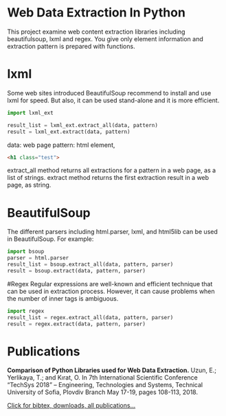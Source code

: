 # Web Data Extraction In Python
This project examine web content extraction libraries including beautifulsoup, lxml and regex. You give only element information and extraction pattern is prepared with functions. 

# lxml
Some web sites introduced BeautifulSoup recommend to install and use lxml for speed. But also, it can be used stand-alone and it is more efficient.
```python
import lxml_ext

result_list = lxml_ext.extract_all(data, pattern)
result = lxml_ext.extract(data, pattern)
```
data: web page
pattern: html element, 
```html
<h1 class="test">
```
extract_all method returns all extractions for a pattern in a web page, as a list of strings. extract method returns the first extraction result in a web page, as string.

# BeautifulSoup
The different parsers including html.parser, lxml, and html5lib can be used in BeautifulSoup. For example:

```python
import bsoup
parser = html.parser
result_list = bsoup.extract_all(data, pattern, parser)
result = bsoup.extract(data, pattern, parser)
```

#Regex
Regular expressions are well-known and efficient technique that can be used in extraction process. However, it can cause problems when the number of inner tags is ambiguous.
```python
import regex
result_list = regex.extract_all(data, pattern, parser)
result = regex.extract(data, pattern, parser)
```

# Publications
<b>Comparison of Python Libraries used for Web Data Extraction.</b> Uzun, E.; Yerlikaya, T.; and Kırat, O. In 7th International Scientific Conference “TechSys 2018” – Engineering, Technologies and Systems, Technical University of Sofia, Plovdiv Branch May 17-19, pages 108-113, 2018.

<a href="https://erdincuzun.com/yayinlar/" target="_blank">Click for bibtex, downloads, all publications...</a>
